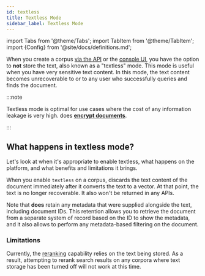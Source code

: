 ```yaml
---
id: textless
title: Textless Mode
sidebar_label: Textless Mode
---
```


import Tabs from '@theme/Tabs';
import TabItem from '@theme/TabItem';
import {Config} from '@site/docs/definitions.md';

When you create a corpus [via the API](/docs/api-reference/admin-apis/create-corpus) or the
[console UI](/docs/console-ui/creating-a-corpus), you have the option to **not** store 
the text, also known as a "textless" mode. This mode is useful when you have 
very sensitive text content. In this mode, the text content becomes 
unrecoverable to <Config v="names.product"/> or to any user who successfully queries and 
finds the document.

:::note

Textless mode is optimal for use cases where the cost of any
information leakage is very high. <Config v="names.product"/> does
[**encrypt documents**](encryption).

:::

## What happens in textless mode?

Let's look at when it's appropriate to enable textless, what happens on the 
platform, and what benefits and limitations it brings.

When you enable `textless` on a corpus, <Config v="names.product"/> discards
the text content of the document immediately after it converts the text to a
vector. At that point, the text is no longer recoverable. It also won't be 
returned in any <Config v="names.product"/> APIs.

Note that <Config v="names.product"/> **does** retain any metadata that were supplied 
alongside the text, including document IDs. This retention allows you to 
retrieve the document from a separate system of record based on the ID to show 
the metadata, and it also allows <Config v="names.product"/> to perform any metadata-based 
filtering on the document.

### Limitations

Currently, the [reranking](/docs/api-reference/search-apis/reranking) capability relies on
the text being stored.  As a result, attempting to rerank search results on any
corpora where text storage has been turned off will not work at this time.